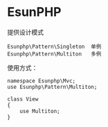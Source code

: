 # EsunPHP

提供设计模式

    Esunphp\Pattern\Singleton  单例
    Esunphp\Pattern\Multiton   多例


使用方式：

    namespace Esunphp\Mvc;
    use Esunphp\Pattern\Multiton;
    
    class View
    {
        use Multiton;
    }
